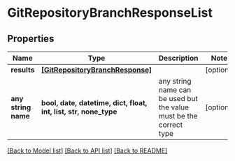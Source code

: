 # GitRepositoryBranchResponseList


## Properties
Name | Type | Description | Notes
------------ | ------------- | ------------- | -------------
**results** | [**[GitRepositoryBranchResponse]**](GitRepositoryBranchResponse.md) |  | [optional] 
**any string name** | **bool, date, datetime, dict, float, int, list, str, none_type** | any string name can be used but the value must be the correct type | [optional]

[[Back to Model list]](../README.md#documentation-for-models) [[Back to API list]](../README.md#documentation-for-api-endpoints) [[Back to README]](../README.md)


